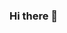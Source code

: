 ### Hi there 👋

<!--
**saheelraut/saheelraut** is a ✨ _special_ ✨ repository because its `README.md` (this file) appears on your GitHub profile.

Here are some ideas to get you started:

- 🔭 I’m currently working on : Container Cold Start Latency and Container Initilization
- 🌱 I’m currently learning: Spring, Spring Boot, JavaScript
- 🤔 I’m looking for help with : JavaScript
- 💬 Ask me about: Kubernetes , Docker
- 📫 How to reach me: https://www.linkedin.com/in/saheelraut/ or saheelraut@gmail.com
- 😄 Pronouns: He/Him/His
- ⚡ Fun fact: My last meal on earth would have Guacamole!
-->
